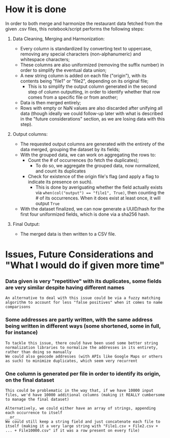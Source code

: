 # How it is done
In order to both merge and harmonize the restaurant data fetched from the given .csv files, this notebook/script performs the following steps:
1. Data Cleaning, Merging and Harmonization:
	- Every column is standardized by converting text to uppercase, removing any special characters (non-alphanumeric) and whitespace characters;
    - These columns are also uniformized (removing the suffix number) in order to simplify the eventual data union;
    - A new string column is added on each file ("origin"), with its contents being "file1" or "file2", depending on its original file;
    	- This is to simplify the output column generated in the second step of column outputting, in order to identify whether that row comes from a specific file or from another;
    - Data is then merged entirely;
	- Rows with empty or NaN values are also discarded after unifying all data (though ideally we could follow-up later with what is described in the "future considerations" section, as we are losing data with this step).


2. Output columns:
	- The requested output columns are generated with the entirety of the data merged, grouping the dataset by its fields;
	- With the grouped data, we can work on aggregating the rows to:
		- Count the # of occurrences (to fetch the duplicates);
            - To do so, we aggregate the grouped data, now normalized, and count its duplicates
		- Check for existence of the origin file's flag (and apply a flag to indicate its presence on such).
            - This is done by averiguating whether the field actually exists via ```when(col("output") == "file1", True)```, then counting the # of its occurrences. When it does exist at least once, it will output `True`
	- With the dataset finalized, we can now generate a UUID/hash for the first four uniformized fields, which is done via a sha256 hash.


3. Final Output:
	- The merged data is then written to a CSV file.

# Issues, Future Considerations and "What I would do if given more time"
### Data given is very "repetitive" with its duplicates, some fields are very similar despite having different names
    An alternative to deal with this issue could be via a fuzzy matching algorithm to account for less "false positives" when it comes to name comparisons
### Some addresses are partly written, with the same address being written in different ways (some shortened, some in full, for instance)
    To tackle this issue, there could have been used some better string normalization libraries to normalize the addresses in its entirety, rather than doing so manually
    We could also geocode addresses (with APIs like Google Maps or others as such) to minimize duplicates, which seem very recurrent
### One column is generated per file in order to identify its origin, on the final dataset
    This could be problematic in the way that, if we have 10000 input files, we'd have 10000 additional columns (making it REALLY cumbersome to manage the final dataset)
        
    Alternatively, we could either have an array of strings, appending each occurrence to itself
    __or__
    We could still keep a string field and just concatenate each file to itself (making it a very large string with "File1.csv + File2.csv + ... + File10000.csv" if it was a row present on every file)

